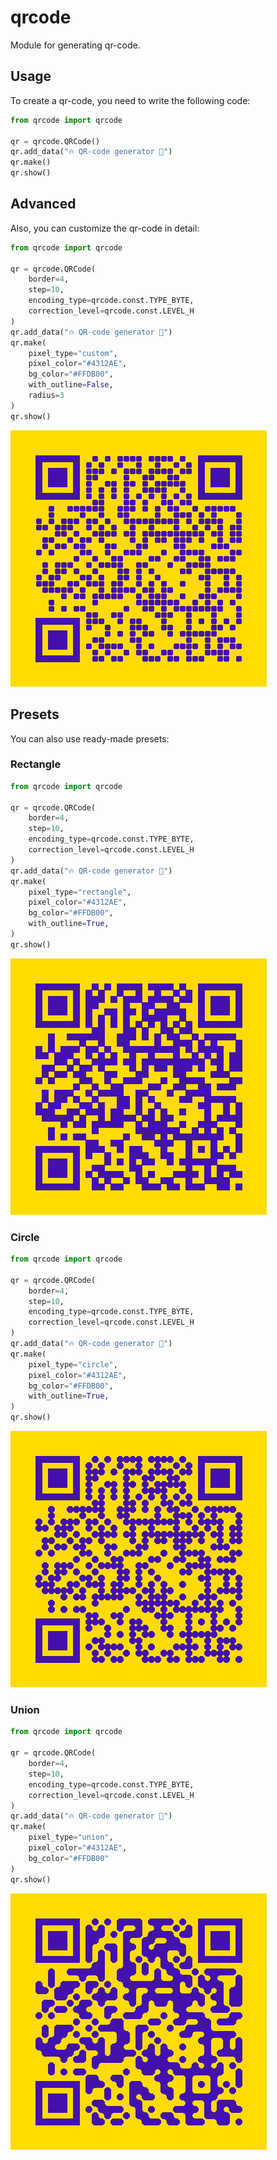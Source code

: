 # qrcode

Module for generating qr-code.

## Usage

To create a qr-code, you need to write the following code:

```python
from qrcode import qrcode

qr = qrcode.QRCode()
qr.add_data("🔥 QR-code generator 🦄")
qr.make()
qr.show()
```

## Advanced

Also, you can customize the qr-code in detail:

```python
from qrcode import qrcode

qr = qrcode.QRCode(
    border=4,
    step=10,
    encoding_type=qrcode.const.TYPE_BYTE,
    correction_level=qrcode.const.LEVEL_H
)
qr.add_data("🔥 QR-code generator 🦄")
qr.make(
    pixel_type="custom",
    pixel_color="#4312AE",
    bg_color="#FFDB00",
    with_outline=False,
    radius=3
)
qr.show()
```

![qrcode-image1](/Screenshots/qrcode-1.jpg)

## Presets

You can also use ready-made presets:

### Rectangle

```python
from qrcode import qrcode

qr = qrcode.QRCode(
    border=4,
    step=10,
    encoding_type=qrcode.const.TYPE_BYTE,
    correction_level=qrcode.const.LEVEL_H
)
qr.add_data("🔥 QR-code generator 🦄")
qr.make(
    pixel_type="rectangle",
    pixel_color="#4312AE",
    bg_color="#FFDB00",
    with_outline=True,
)
qr.show()
```

![qrcode-image2](/Screenshots/qrcode-2.jpg)

### Circle

```python
from qrcode import qrcode

qr = qrcode.QRCode(
    border=4,
    step=10,
    encoding_type=qrcode.const.TYPE_BYTE,
    correction_level=qrcode.const.LEVEL_H
)
qr.add_data("🔥 QR-code generator 🦄")
qr.make(
    pixel_type="circle",
    pixel_color="#4312AE",
    bg_color="#FFDB00",
    with_outline=True,
)
qr.show()
```

![qrcode-image3](/Screenshots/qrcode-3.jpg)

### Union

```python
from qrcode import qrcode

qr = qrcode.QRCode(
    border=4,
    step=10,
    encoding_type=qrcode.const.TYPE_BYTE,
    correction_level=qrcode.const.LEVEL_H
)
qr.add_data("🔥 QR-code generator 🦄")
qr.make(
    pixel_type="union",
    pixel_color="#4312AE",
    bg_color="#FFDB00"
)
qr.show()
```

![qrcode-image4](/Screenshots/qrcode-4.jpg)
